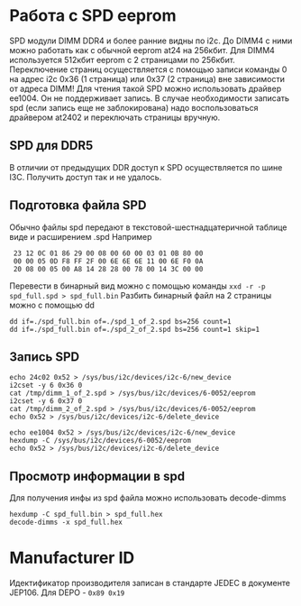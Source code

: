 # Работа с SPD eeprom
SPD модули DIMM DDR4 и более ранние видны по i2c. До DIMM4 c ними можно работать как с обычной eeprom at24 на 256кбит. Для DIMM4 используется 512кбит eeprom c 2 страницами по 256кбит. Переключение страниц осуществляется с помощью записи команды 0 на адрес i2c 0x36 (1 страница) или  0x37 (2 страница) вне зависимости от адреса DIMM! Для чтения такой SPD можно использовать драйвер ee1004. Он не поддерживает запись. В случае необходимости записать spd (если запись еще не заблокирована) надо воспользоваться драйвером at2402 и переключать страницы вручную.

## SPD для DDR5
В отличии от предыдущих DDR доступ к SPD осуществляется по шине I3C. Получить доступ так и не удалось.
## Подготовка файла SPD
Обычно файлы spd передают в текстовой-шестнадцатеричной таблице виде и расширением .spd
Например
```
 23 12 0C 01 86 29 00 08 00 60 00 03 01 0B 80 00 
 00 00 05 0D F8 FF 2F 00 6E 6E 6E 11 00 6E F0 0A 
 20 08 00 05 00 A8 14 28 28 00 78 00 14 3C 00 00 
```
Перевести в бинарный вид можно с помощью команды 
`xxd -r -p spd_full.spd > spd_full.bin`
Разбить бинарный файл на 2 страницы можно с помощью dd
```
dd if=./spd_full.bin of=./spd_1_of_2.spd bs=256 count=1
dd if=./spd_full.bin of=./spd_2_of_2.spd bs=256 count=1 skip=1
```
## Запись SPD
```
echo 24c02 0x52 > /sys/bus/i2c/devices/i2c-6/new_device
i2cset -y 6 0x36 0
cat /tmp/dimm_1_of_2.spd > /sys/bus/i2c/devices/6-0052/eeprom
i2cset -y 6 0x37 0
cat /tmp/dimm_2_of_2.spd > /sys/bus/i2c/devices/6-0052/eeprom
echo 0x52 > /sys/bus/i2c/devices/i2c-6/delete_device

echo ee1004 0x52 > /sys/bus/i2c/devices/i2c-6/new_device
hexdump -C /sys/bus/i2c/devices/6-0052/eeprom
echo 0x52 > /sys/bus/i2c/devices/i2c-6/delete_device
```
## Просмотр информации в spd
Для получения инфы из spd файла  можно использовать decode-dimms
```
hexdump -C spd_full.bin > spd_full.hex
decode-dimms -x spd_full.hex
```
# Manufacturer ID
Идектификатор производителя записан в стандарте JEDEC в документе JEP106. Для DEPO - `0x89 0x19`